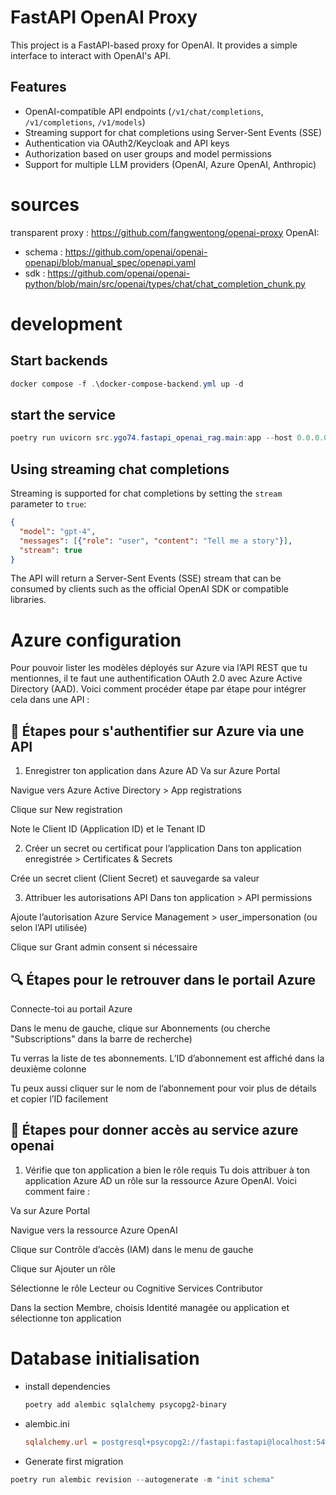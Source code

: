 # FastAPI OpenAI Proxy

This project is a FastAPI-based proxy for OpenAI. It provides a simple interface to interact with OpenAI's API.

## Features

- OpenAI-compatible API endpoints (`/v1/chat/completions`, `/v1/completions`, `/v1/models`)
- Streaming support for chat completions using Server-Sent Events (SSE)
- Authentication via OAuth2/Keycloak and API keys
- Authorization based on user groups and model permissions
- Support for multiple LLM providers (OpenAI, Azure OpenAI, Anthropic)

# sources

transparent proxy : https://github.com/fangwentong/openai-proxy
OpenAI:

- schema : https://github.com/openai/openai-openapi/blob/manual_spec/openapi.yaml
- sdk : https://github.com/openai/openai-python/blob/main/src/openai/types/chat/chat_completion_chunk.py

# development

## Start backends

``` powershell
docker compose -f .\docker-compose-backend.yml up -d

```

## start the service

``` powershell
poetry run uvicorn src.ygo74.fastapi_openai_rag.main:app --host 0.0.0.0 --port 8000 --reload --log-level debug

```

## Using streaming chat completions

Streaming is supported for chat completions by setting the `stream` parameter to `true`:

```json
{
  "model": "gpt-4",
  "messages": [{"role": "user", "content": "Tell me a story"}],
  "stream": true
}
```

The API will return a Server-Sent Events (SSE) stream that can be consumed by clients such as the official OpenAI SDK or compatible libraries.

# Azure configuration

Pour pouvoir lister les modèles déployés sur Azure via l’API REST que tu mentionnes, il te faut une authentification OAuth 2.0 avec Azure Active Directory (AAD). Voici comment procéder étape par étape pour intégrer cela dans une API :

## 🔐 Étapes pour s'authentifier sur Azure via une API

1. Enregistrer ton application dans Azure AD
Va sur Azure Portal

Navigue vers Azure Active Directory > App registrations

Clique sur New registration

Note le Client ID (Application ID) et le Tenant ID

2. Créer un secret ou certificat pour l’application
Dans ton application enregistrée > Certificates & Secrets

Crée un secret client (Client Secret) et sauvegarde sa valeur

3. Attribuer les autorisations API
Dans ton application > API permissions

Ajoute l’autorisation Azure Service Management > user_impersonation (ou selon l’API utilisée)

Clique sur Grant admin consent si nécessaire

## 🔍 Étapes pour le retrouver dans le portail Azure
Connecte-toi au portail Azure

Dans le menu de gauche, clique sur Abonnements (ou cherche "Subscriptions" dans la barre de recherche)

Tu verras la liste de tes abonnements. L’ID d’abonnement est affiché dans la deuxième colonne

Tu peux aussi cliquer sur le nom de l’abonnement pour voir plus de détails et copier l’ID facilement

## 🔐 Étapes pour donner accès au service azure openai

1. Vérifie que ton application a bien le rôle requis
Tu dois attribuer à ton application Azure AD un rôle sur la ressource Azure OpenAI. Voici comment faire :

Va sur Azure Portal

Navigue vers la ressource Azure OpenAI

Clique sur Contrôle d’accès (IAM) dans le menu de gauche

Clique sur Ajouter un rôle

Sélectionne le rôle Lecteur ou Cognitive Services Contributor

Dans la section Membre, choisis Identité managée ou application et sélectionne ton application

# Database initialisation

- install dependencies

  ``` powershell
  poetry add alembic sqlalchemy psycopg2-binary

  ```

- alembic.ini

  ``` ini
  sqlalchemy.url = postgresql+psycopg2://fastapi:fastapi@localhost:5432/fastapi_proxy
  ```

- Generate first migration

``` powershell
poetry run alembic revision --autogenerate -m "init schema"

```